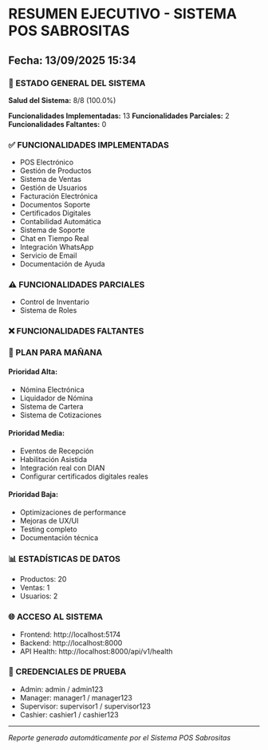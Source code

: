 # RESUMEN EJECUTIVO - SISTEMA POS SABROSITAS
## Fecha: 13/09/2025 15:34

### 🎯 ESTADO GENERAL DEL SISTEMA

**Salud del Sistema:** 8/8 (100.0%)

**Funcionalidades Implementadas:** 13
**Funcionalidades Parciales:** 2
**Funcionalidades Faltantes:** 0

### ✅ FUNCIONALIDADES IMPLEMENTADAS
- POS Electrónico
- Gestión de Productos
- Sistema de Ventas
- Gestión de Usuarios
- Facturación Electrónica
- Documentos Soporte
- Certificados Digitales
- Contabilidad Automática
- Sistema de Soporte
- Chat en Tiempo Real
- Integración WhatsApp
- Servicio de Email
- Documentación de Ayuda

### ⚠️ FUNCIONALIDADES PARCIALES
- Control de Inventario
- Sistema de Roles

### ❌ FUNCIONALIDADES FALTANTES

### 🎯 PLAN PARA MAÑANA

#### Prioridad Alta:
- Nómina Electrónica
- Liquidador de Nómina
- Sistema de Cartera
- Sistema de Cotizaciones

#### Prioridad Media:
- Eventos de Recepción
- Habilitación Asistida
- Integración real con DIAN
- Configurar certificados digitales reales

#### Prioridad Baja:
- Optimizaciones de performance
- Mejoras de UX/UI
- Testing completo
- Documentación técnica

### 📊 ESTADÍSTICAS DE DATOS
- Productos: 20
- Ventas: 1
- Usuarios: 2

### 🌐 ACCESO AL SISTEMA
- Frontend: http://localhost:5174
- Backend: http://localhost:8000
- API Health: http://localhost:8000/api/v1/health

### 👥 CREDENCIALES DE PRUEBA
- Admin: admin / admin123
- Manager: manager1 / manager123
- Supervisor: supervisor1 / supervisor123
- Cashier: cashier1 / cashier123

---
*Reporte generado automáticamente por el Sistema POS Sabrositas*
